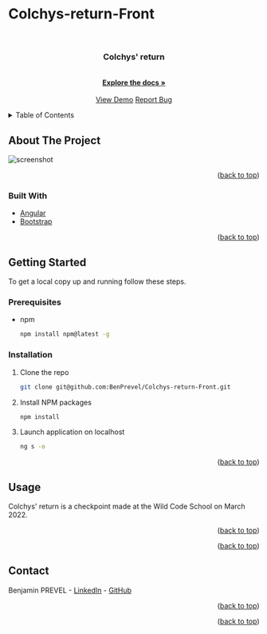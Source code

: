 # Colchys-return-Front
<div id="top"></div>

<!-- PROJECT LOGO -->
<br />
<div align="center">
<h3 align="center">Colchys' return</h3>
  <p align="center">
    <br />
    <a href="https://github.com/BenPrevel/Colchys-return-Front"><strong>Explore the docs »</strong></a>
    <br />
    <br />
    <a href="https://github.com/BenPrevel/Colchys-return-Front">View Demo</a>
    <a href="https://github.com/BenPrevel/Colchys-return-Front/issues">Report Bug</a>
  </p>
</div>

<!-- TABLE OF CONTENTS -->
<details>
  <summary>Table of Contents</summary>
  <ol>
    <li>
      <a href="#about-the-project">About The Project</a>
      <ul>
        <li><a href="#built-with">Built With</a></li>
      </ul>
    </li>
    <li>
      <a href="#getting-started">Getting Started</a>
      <ul>
        <li><a href="#prerequisites">Prerequisites</a></li>
        <li><a href="#installation">Installation</a></li>
      </ul>
    </li>
    <li><a href="#usage">Usage</a></li>
        <li><a href="#contact">Contact</a></li>
      

  </ol>
</details>

<!-- ABOUT THE PROJECT -->

## About The Project

<img src="src/assets/img/nightcity.jpg" alt="screenshot" >

<p align="right">(<a href="#top">back to top</a>)</p>

### Built With

- [Angular](https://angular.io/)
- [Bootstrap](https://getbootstrap.com)

<p align="right">(<a href="#top">back to top</a>)</p>

<!-- GETTING STARTED -->

## Getting Started

To get a local copy up and running follow these steps.

### Prerequisites

- npm
  ```sh
  npm install npm@latest -g
  ```

### Installation

1. Clone the repo
   ```sh
   git clone git@github.com:BenPrevel/Colchys-return-Front.git
   ```
2. Install NPM packages
   ```sh
   npm install
   ```
3. Launch application on localhost

   ```sh
   ng s -o
   ```

<p align="right">(<a href="#top">back to top</a>)</p>

<!-- USAGE EXAMPLES -->

## Usage

Colchys' return is a checkpoint made at the Wild Code School on March 2022.

<p align="right">(<a href="#top">back to top</a>)</p>

<p align="right">(<a href="#top">back to top</a>)</p>

<!-- CONTACT -->

## Contact

Benjamin PREVEL - [LinkedIn](https://www.linkedin.com/in/benjaminprevel/) - [GitHub](https://github.com/BenPrevel)<br>

<p align="right">(<a href="#top">back to top</a>)</p>

<p align="right">(<a href="#top">back to top</a>)</p>

[product-screenshot]: src/assets/img/nightcity.jpg

